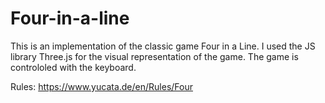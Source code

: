 # Four-in-a-line

This is an implementation of the classic game Four in a Line.
I used the JS library Three.js for the visual representation of the game.
The game is controloled with the keyboard.

Rules: https://www.yucata.de/en/Rules/Four
